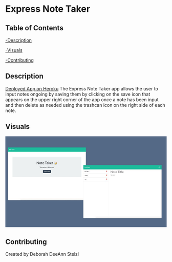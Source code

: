 # Express Note Taker

## Table of Contents

[-Description](#description)

[-Visuals](#visuals)

[-Contributing](#contributing)

## Description

[Deployed App on Heroku](!https://blooming-sea-68964.herokuapp.com/)
The Express Note Taker app allows the user to input notes ongoing by saving them by clicking on the save icon that appears on the upper right corner of the app once a note has been input and then delete as needed using the trashcan icon on the right side of each note.

## Visuals

![Screenshot of App Pages](./public/assets/images/ScreenShotsNoteTaker.jpg)

## Contributing

Created by Deborah DeeAnn Stelzl